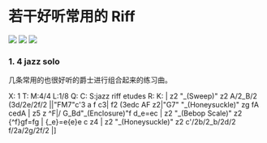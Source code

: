 # 若干好听常用的 Riff


<p><img src="https://img.shields.io/badge/last%20modified-2022--00--00-ff69b4?style=flat" > <img src="https://img.shields.io/badge/Words-0-yellow?style=flat" >  <img src="https://img.shields.io/badge/0%20minutes-lightgray?style=flat" ></p>

### 1. 4  jazz solo 

几条常用的也很好听的爵士进行组合起来的练习曲。

<html><head><link rel="stylesheet" type="text/css" href="https://unpkg.com/vditor@3.8.15/dist/index.css"/>

<script src="https://unpkg.com/vditor@3.8.15/dist/js/i18n/zh_CN.js"></script>
<script src="https://unpkg.com/vditor@3.8.15/dist/method.min.js"></script></head>
<body><div class="vditor-reset" id="preview"><div class="language-abc">X: 1
T: 
M:4/4
L:1/8
Q:
C:
S:jazz riff etudes 
R:
K:
| z2 &quot;_(Sweep)&quot; z2 A/2_B/2 (3d/2e/2f/2 ||&quot;FM7&quot;c'3 a f c3| f2  (3edc AF z2|&quot;G7&quot; &quot;_(Honeysuckle)&quot; zg fA cedA | z5 z ^F|/
G_Bd&quot;_(Enclosure)&quot;f  d_e=ec | z2 &quot;_(Bebop Scale)&quot; z2 {^f}gf=fg | {_e}=e{e}e c z4 | z2 &quot;_(Honeysuckle)&quot; z2 c'/2b/2_b/2d/2 f/2a/2g/2f/2 |]
</div>


</div>

<script>
    const previewElement = document.getElementById('preview')
    Vditor.setContentTheme('light', 'https://unpkg.com/vditor@3.8.15/dist/css/content-theme');
    Vditor.codeRender(previewElement);
    Vditor.highlightRender({"enable":true,"lineNumber":false,"style":"github"}, previewElement, 'https://unpkg.com/vditor@3.8.15');
    Vditor.mathRender(previewElement, {
        cdn: 'https://unpkg.com/vditor@3.8.15',
        math: {"engine":"KaTeX","inlineDigit":false,"macros":{}},
    });
    Vditor.mermaidRender(previewElement, 'https://unpkg.com/vditor@3.8.15', 'classic');
    Vditor.flowchartRender(previewElement, 'https://unpkg.com/vditor@3.8.15');
    Vditor.graphvizRender(previewElement, 'https://unpkg.com/vditor@3.8.15');
    Vditor.chartRender(previewElement, 'https://unpkg.com/vditor@3.8.15', 'classic');
    Vditor.mindmapRender(previewElement, 'https://unpkg.com/vditor@3.8.15', 'classic');
    Vditor.abcRender(previewElement, 'https://unpkg.com/vditor@3.8.15');
    Vditor.mediaRender(previewElement);
    Vditor.speechRender(previewElement);
</script>
<script src="https://unpkg.com/vditor@3.8.15/dist/js/icons/ant.js"></script></body></html>
